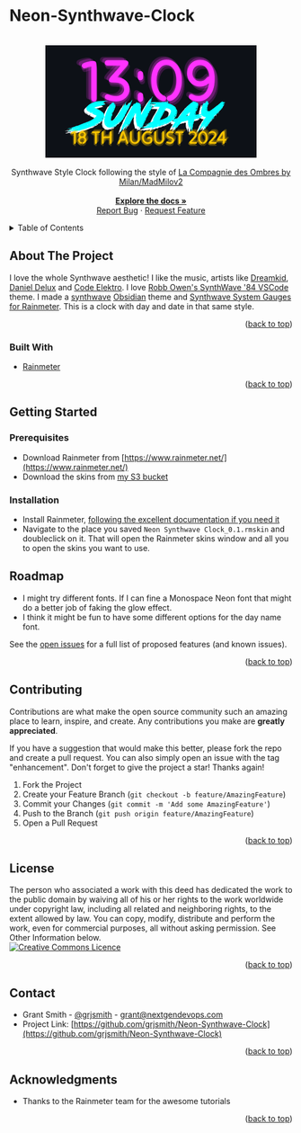 # Neon-Synthwave-Clock

<div id="top"></div>
<!--
*** Thanks for checking out the Best-README-Template. If you have a suggestion
*** that would make this better, please fork the repo and create a pull request
*** or simply open an issue with the tag "enhancement".
*** Don't forget to give the project a star!
*** Thanks again! Now go create something AMAZING! :D
-->

<br />
<div align="center">
  <a href="https://github.com/grjsmith/Neon-Synthwave-Clock"><img src="images/Neon_synthwave_clock.png" alt="screenshot of Neon Synthwave Clock for Rainmeter"></a>
  <p>
  Synthwave Style Clock following the style of
  <a href="https://www.deviantart.com/madmilov2/art/La-Compagnie-des-Ombres-486976404">La Compagnie des Ombres by Milan/MadMilov2</a>
  <br />
  <br />
  <a href="https://github.com/grjsmith/Neon-Synthwave-Clock"><strong>Explore the docs »</strong></a>
  <br />
  <a href="https://github.com/grjsmith/Neon-Synthwave-Clock/issues">Report Bug</a>
  ·
  <a href="https://github.com/grjsmith/Neon-Synthwave-Clock/issues">Request Feature</a>
  </p>
</div>


<!-- TABLE OF CONTENTS -->
<details>
  <summary>Table of Contents</summary>
  <ol>
    <li><a href="#about-the-project">About The Project</a>
      <ul>
        <li><a href="#built-with">Built With</a></li>
      </ul>
    </li>
    <li><a href="#getting-started">Getting Started</a>
      <ul>
        <li><a href="#prerequisites">Prerequisites</a></li>
        <li><a href="#installation">Installation</a></li>
      </ul>
    </li>
    <li><a href="#usage">Usage</a></li>
    <li><a href="#roadmap">Roadmap</a></li>
    <li><a href="#contributing">Contributing</a></li>
    <li><a href="#license">License</a></li>
    <li><a href="#contact">Contact</a></li>
    <li><a href="#acknowledgments">Acknowledgments</a></li>
  </ol>
</details>

## About The Project
I love the whole Synthwave aesthetic! I like the music, artists like [Dreamkid](https://open.spotify.com/artist/0603X4AUnZec4wiHJNsynF), [Daniel Delux](https://open.spotify.com/artist/0OTY72l7CC7ynKzp6N2o5b) and [Code Elektro](https://open.spotify.com/artist/3FIZFOkx25ESPENGx6st5w). I love [Robb Owen's SynthWave '84 VSCode](https://marketplace.visualstudio.com/items?itemName=RobbOwen.synthwave-vscode) theme. I made a [synthwave](https://github.com/grjsmith/Neon-Synthwave) [Obsidian](https://obsidian.md/) theme and [Synthwave System Gauges for Rainmeter](https://github.com/grjsmith/Neon-Synthwave-Gauges). This is a clock with day and date in that same style.
<p align="right">(<a href="#top">back to top</a>)</p>

### Built With

* [Rainmeter](https://www.rainmeter.net/)

<p align="right">(<a href="#top">back to top</a>)</p>

## Getting Started
### Prerequisites

* Download Rainmeter from [https://www.rainmeter.net/](https://www.rainmeter.net/)
* Download the skins from [my S3 bucket](https://entropybit.s3.eu-west-1.amazonaws.com/Neon+Synthwave+Clock_0.2.rmskin)

### Installation
* Install Rainmeter, [following the excellent documentation if you need it](https://docs.rainmeter.net/manual/installing-rainmeter/)
* Navigate to the place you saved ``Neon Synthwave Clock_0.1.rmskin`` and doubleclick on it. That will open the Rainmeter skins window and all you to open the skins you want to use.

## Roadmap

* I might try different fonts. If I can fine a Monospace Neon font that might do a better job of faking the glow effect.
* I think it might be fun to have some different options for the day name font.

See the [open issues](https://github.com/grjsmith/Neon-Synthwave-Clock/issues) for a full list of proposed features (and known issues).

<p align="right">(<a href="#top">back to top</a>)</p>

## Contributing
Contributions are what make the open source community such an amazing place to learn, inspire, and create. Any contributions you make are **greatly appreciated**.

If you have a suggestion that would make this better, please fork the repo and create a pull request. You can also simply open an issue with the tag "enhancement".
Don't forget to give the project a star! Thanks again!

1. Fork the Project
2. Create your Feature Branch (`git checkout -b feature/AmazingFeature`)
3. Commit your Changes (`git commit -m 'Add some AmazingFeature'`)
4. Push to the Branch (`git push origin feature/AmazingFeature`)
5. Open a Pull Request

<p align="right">(<a href="#top">back to top</a>)</p>

## License
The person who associated a work with this deed has dedicated the work to the public domain by waiving all of his or her rights to the work worldwide under copyright law, including all related and neighboring rights, to the extent allowed by law.
You can copy, modify, distribute and perform the work, even for commercial purposes, all without asking permission. See Other Information below.
<br />
<a rel="license" href="https://creativecommons.org/publicdomain/zero/1.0/deed.en"><img alt="Creative Commons Licence" style="border-width:0" src="https://mirrors.creativecommons.org/presskit/buttons/88x31/png/cc-zero.png" width=100 /></a>

<p align="right">(<a href="#top">back to top</a>)</p>

## Contact

* Grant Smith - [@grjsmith](https://twitter.com/grjsmith) - grant@nextgendevops.com
* Project Link: [https://github.com/grjsmith/Neon-Synthwave-Clock](https://github.com/grjsmith/Neon-Synthwave-Clock)

<p align="right">(<a href="#top">back to top</a>)</p>

<!-- ACKNOWLEDGMENTS -->
## Acknowledgments
* Thanks to the Rainmeter team for the awesome tutorials

<p align="right">(<a href="#top">back to top</a>)</p>
